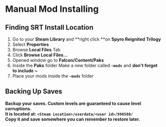 # Manual Mod Installing

## Finding SRT Install Location

1. Go to your **Steam Library** and **right click **on **Spyro Reignited Trilogy**
2. Select **Properties**
3. Browse **Local Files** Tab
4. Click **Browse Local Files...**
5. Opened window go to **Falcon/Content/Paks**
6. Inside the **Paks** folder Make a new folder called **`~mods`** and **don't forget to include ~**
7. Place your mods inside the **`~mods`** folder

## Backing Up Saves

**Backup your saves. Custom levels are guaranteed to cause level corruptions.  
It is located at: `<Steam Location>/userdata/<user id>/996580/`  
Copy it and save somewhere you can remember to restore later.**